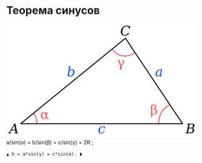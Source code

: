 # Теорема синусов

![](../img/standard-triangle-notation.png)
	a/sin(α) = b/sin(β) = c/sin(γ) = 2R ;

	▲ h = a*sin(γ) = c*sin(α). ∎
